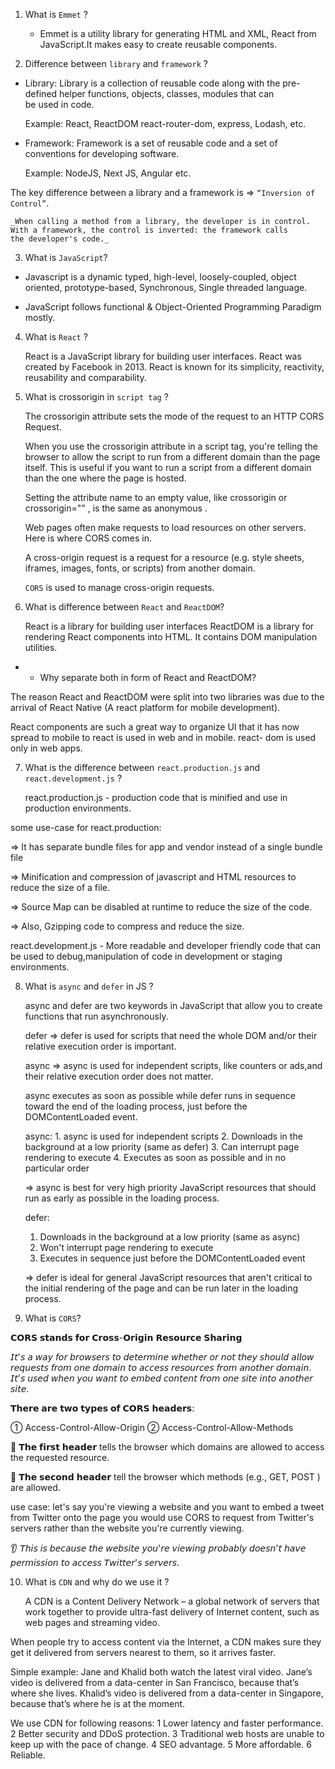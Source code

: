 1. What is `Emmet` ?

   - Emmet is a utility library for generating HTML and XML, React from JavaScript.It makes easy to create reusable components.

2. Difference between `library` and `framework` ?

 * Library: Library is a collection of reusable code along with the pre-defined helper functions, objects, classes, modules that can  
 be used in code.

    Example: React, ReactDOM react-router-dom, express, Lodash, etc.

* Framework: Framework is a set of reusable code and a set of conventions for developing software.

    Example: NodeJS, Next JS, Angular etc.

The key difference between a library and a framework is => `“Inversion of Control”`.

    _When calling a method from a library, the developer is in control. With a framework, the control is inverted: the framework calls
    the developer's code._

3. What is `JavaScript`?

* Javascript is a dynamic typed, high-level, loosely-coupled, object oriented, prototype-based, Synchronous, Single threaded language.

* JavaScript follows functional & Object-Oriented Programming Paradigm mostly.

4. What is `React` ?

   React is a JavaScript library for building user interfaces. React was created by Facebook in 2013. React is known for its
   simplicity, reactivity, reusability and comparability.

5. What is crossorigin in `script tag` ?

   The crossorigin attribute sets the mode of the request to an HTTP CORS Request.

   When you use the crossorigin attribute in a script tag, you're telling the browser to allow the script to run from a different
   domain than the page itself. This is useful if you want to run a script from a different domain than the one where the page is
   hosted.

   Setting the attribute name to an empty value, like crossorigin or crossorigin="" , is the same as anonymous .

   <script crossorigin src="app.js"></script>

   <script crossorigin="" src="app.js"></script>

   <script crossorigin="anonymous or xyz" src="app.js"></script>


   Web pages often make requests to load resources on other servers. Here is where CORS comes in.

   A cross-origin request is a request for a resource (e.g. style sheets, iframes, images, fonts, or scripts) from another domain.

   `CORS` is used to manage cross-origin requests.

6. What is difference between `React` and `ReactDOM`?

   React is a library for building user interfaces
   ReactDOM is a library for rendering React components into HTML. It contains DOM manipulation utilities.

  * - Why separate both in form of React and ReactDOM?

   The reason React and ReactDOM were split into two libraries was due to the arrival of React Native (A react platform for mobile
   development).

React components are such a great way to organize UI that it has now spread to mobile to react is used in web and in mobile. react-
dom is used only in web apps.

7. What is the difference between `react.production.js` and `react.development.js` ?

   react.production.js - production code that is minified and use in production environments.

some use-case for react.production:

=> It has separate bundle files for app and vendor instead of a single bundle file

=> Minification and compression of javascript and HTML resources to reduce the size of a file.

=> Source Map can be disabled at runtime to reduce the size of the code.

=> Also, Gzipping code to compress and reduce the size.

react.development.js - More readable and developer friendly code that can be used to debug,manipulation of code in development or
staging environments.

8.  What is `async` and `defer` in JS ?

    async and defer are two keywords in JavaScript that allow you to create functions that run asynchronously.

    defer => defer is used for scripts that need the whole DOM and/or their relative execution order is important.

    async => async is used for independent scripts, like counters or ads,and their relative execution order does not matter.

    async executes as soon as possible while defer runs in sequence toward the end of the loading process, just before the
    DOMContentLoaded event.

    async: 1. async is used for independent scripts 2. Downloads in the background at a low priority (same as defer) 3. Can interrupt 
    page rendering to execute 4. Executes as soon as possible and in no particular order

    => async is best for very high priority JavaScript resources that should run as early as possible in the loading process.

    defer:
     1. Downloads in the background at a low priority (same as async) 
     2. Won't interrupt page rendering to execute 
     3. Executes in sequence just before the DOMContentLoaded event

    => defer is ideal for general JavaScript resources that aren't critical to the initial rendering of the page and can be run
    later in the loading process.

9.  What is `CORS`?

𝗖𝗢𝗥𝗦 𝘀𝘁𝗮𝗻𝗱𝘀 𝗳𝗼𝗿 𝗖𝗿𝗼𝘀𝘀-𝗢𝗿𝗶𝗴𝗶𝗻 𝗥𝗲𝘀𝗼𝘂𝗿𝗰𝗲 𝗦𝗵𝗮𝗿𝗶𝗻𝗴

𝘐𝘵'𝘴 𝘢 𝘸𝘢𝘺 𝘧𝘰𝘳 𝘣𝘳𝘰𝘸𝘴𝘦𝘳𝘴 𝘵𝘰 𝘥𝘦𝘵𝘦𝘳𝘮𝘪𝘯𝘦 𝘸𝘩𝘦𝘵𝘩𝘦𝘳 𝘰𝘳 𝘯𝘰𝘵 𝘵𝘩𝘦𝘺 𝘴𝘩𝘰𝘶𝘭𝘥 𝘢𝘭𝘭𝘰𝘸 𝘳𝘦𝘲𝘶𝘦𝘴𝘵𝘴 𝘧𝘳𝘰𝘮 𝘰𝘯𝘦 𝘥𝘰𝘮𝘢𝘪𝘯 𝘵𝘰 𝘢𝘤𝘤𝘦𝘴𝘴 𝘳𝘦𝘴𝘰𝘶𝘳𝘤𝘦𝘴 𝘧𝘳𝘰𝘮 𝘢𝘯𝘰𝘵𝘩𝘦𝘳 𝘥𝘰𝘮𝘢𝘪𝘯. 𝘐𝘵'𝘴 𝘶𝘴𝘦𝘥 𝘸𝘩𝘦𝘯 𝘺𝘰𝘶 𝘸𝘢𝘯𝘵 𝘵𝘰 𝘦𝘮𝘣𝘦𝘥 𝘤𝘰𝘯𝘵𝘦𝘯𝘵 𝘧𝘳𝘰𝘮 𝘰𝘯𝘦 𝘴𝘪𝘵𝘦 𝘪𝘯𝘵𝘰 𝘢𝘯𝘰𝘵𝘩𝘦𝘳 𝘴𝘪𝘵𝘦.

𝗧𝗵𝗲𝗿𝗲 𝗮𝗿𝗲 𝘁𝘄𝗼 𝘁𝘆𝗽𝗲𝘀 𝗼𝗳 𝗖𝗢𝗥𝗦 𝗵𝗲𝗮𝗱𝗲𝗿𝘀:

① Access-Control-Allow-Origin
② Access-Control-Allow-Methods

👀 𝗧𝗵𝗲 𝗳𝗶𝗿𝘀𝘁 𝗵𝗲𝗮𝗱𝗲𝗿 tells the browser which domains are allowed to access the requested resource.

👀 𝗧𝗵𝗲 𝘀𝗲𝗰𝗼𝗻𝗱 𝗵𝗲𝗮𝗱𝗲𝗿 tell the browser which methods (e.g., GET, POST ) are allowed.

use case:
let's say you're viewing a website and you want to embed a tweet from Twitter onto the page you would use CORS to request from Twitter's servers rather than the website you're currently viewing.

👂 𝘛𝘩𝘪𝘴 𝘪𝘴 𝘣𝘦𝘤𝘢𝘶𝘴𝘦 𝘵𝘩𝘦 𝘸𝘦𝘣𝘴𝘪𝘵𝘦 𝘺𝘰𝘶'𝘳𝘦 𝘷𝘪𝘦𝘸𝘪𝘯𝘨 𝘱𝘳𝘰𝘣𝘢𝘣𝘭𝘺 𝘥𝘰𝘦𝘴𝘯'𝘵 𝘩𝘢𝘷𝘦 𝘱𝘦𝘳𝘮𝘪𝘴𝘴𝘪𝘰𝘯 𝘵𝘰 𝘢𝘤𝘤𝘦𝘴𝘴 𝘛𝘸𝘪𝘵𝘵𝘦𝘳'𝘴 𝘴𝘦𝘳𝘷𝘦𝘳𝘴.

10. What is `CDN` and why do we use it ?

    A CDN is a Content Delivery Network – a global network of servers that work together to provide ultra-fast delivery of Internet
    content, such as web pages and streaming video.

When people try to access content via the Internet, a CDN makes sure they get it delivered from servers nearest to them, so it
arrives faster.

Simple example: Jane and Khalid both watch the latest viral video. Jane’s video is delivered from a data-center in San Francisco,
because that’s where she lives. Khalid’s video is delivered from a data-center in Singapore, because that’s where he is at the
moment.

We use CDN for following reasons:
1 Lower latency and faster performance.
2 Better security and DDoS protection.
3 Traditional web hosts are unable to keep up with the pace of change.
4 SEO advantage.
5 More affordable.
6 Reliable.
